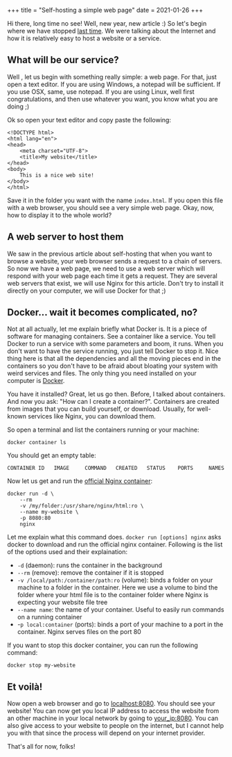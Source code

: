 +++
title = "Self-hosting a simple web page"
date = 2021-01-26
+++

Hi there, long time no see! Well, new year, new article :) So let's begin where we have stopped [last time](@/self-hosting-the-basics.md). We were talking about the Internet and how it is relatively easy to host a website or a service.

## What will be our service?

Well , let us begin with something really simple: a web page. For that, just open a text editor. If you are using Windows, a notepad will be sufficient. If you use OSX, same, use notepad. If you are using Linux, well first congratulations, and then use whatever you want, you know what you are doing ;)

Ok so open your text editor and copy paste the following:

```
<!DOCTYPE html>
<html lang="en">
<head>
    <meta charset="UTF-8">
    <title>My website</title>
</head>
<body>
    This is a nice web site!
</body>
</html>
```

Save it in the folder you want with the name `index.html`. If you open this file with a web browser, you should see a very simple web page. Okay, now, how to display it to the whole world?

## A web server to host them

We saw in the previous article about self-hosting that when you want to browse a website, your web browser sends a request to a chain of servers. So now we have a web page, we need to use a web server which will respond with your web page each time it gets a request. They are several web servers that exist, we will use Nginx for this article. Don't try to install it directly on your computer, we will use Docker for that ;)

## Docker... wait it becomes complicated, no?

Not at all actually, let me explain briefly what Docker is. It is a piece of software for managing containers. See a container like a service. You tell Docker to run a service with some parameters and boom, it runs. When you don't want to have the service running, you just tell Docker to stop it. Nice thing here is that all the dependencies and all the moving pieces end in the containers so you don't have to be afraid about bloating your system with weird services and files. The only thing you need installed on your computer is [Docker](https://www.docker.com/).

You have it installed? Great, let us go then. Before, I talked about containers. And now you ask: "How can I create a container?". Containers are created from images that you can build yourself, or download. Usually, for well-known services like Nginx, you can download them.

So open a terminal and list the containers running or your machine:
```
docker container ls
```

You should get an empty table:
```
CONTAINER ID   IMAGE     COMMAND   CREATED   STATUS    PORTS     NAMES
```

Now let us get and run the [official Nginx container](https://hub.docker.com/_/nginx):

```
docker run -d \
    --rm
    -v /my/folder:/usr/share/nginx/html:ro \
    --name my-website \
    -p 8080:80
    nginx
```

Let me explain what this command does. `docker run [options] nginx` asks docker to download and run the official nginx container. Following is the list of the options used and their explaination:

- `-d` (daemon): runs the container in the background
- `--rm` (remove): remove the container if it is stopped
- `-v /local/path:/container/path:ro` (volume): binds a folder on your machine to a folder in the container. Here we use a volume to bind the folder where your html file is to the container folder where Nginx is expecting your website file tree
- `--name name`: the name of your container. Useful to easily run commands on a running container
- -`p local:container` (ports): binds a port of your machine to a port in the container. Nginx serves files on the port 80

If you want to stop this docker container, you can run the following command:

```
docker stop my-website
```

## Et voilà!

Now open a web browser and go to [localhost:8080](localhost:8080). You should see your website! You can now get you local IP address to access the website from an other machine in your local network by going to [your_ip:8080](your_ip:8080). You can also give access to your website to people on the internet, but I cannot help you with that since the process will depend on your internet provider.

That's all for now, folks!